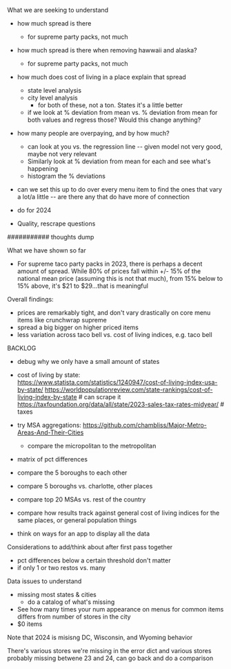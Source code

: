 
What we are seeking to understand
* how much spread is there 
    * for supreme party packs, not much
* how much spread is there when removing hawwaii and alaska?
    * for supreme party packs, not much
* how much does cost of living in a place explain that spread 
    * state level analysis
    * city level analysis
        * for both of these, not a ton. States it's a little better
    * if we look at % deviation from mean vs. % deviation from mean for both values and regress those? Would this change anything?
* how many people are overpaying, and by how much?
    * can look at you vs. the regression line -- given model not very good, maybe not very relevant
    * Similarly look at % deviation from mean for each and see what's happening
    * histogram the % deviations

* can we set this up to do over every menu item to find the ones that vary a lot/a little -- are there any that do have more of connection

* do for 2024
* Quality, rescrape questions



########### thoughts dump

What we have shown so far
* For supreme taco party packs in 2023, there is perhaps a decent amount of spread. While 80% of prices fall within +/- 15% of the national mean price (assuming this is not that much), from 15% below to 15% above, it's $21 to $29...that is meaningful

Overall findings:
* prices are remarkably tight, and don't vary drastically on core menu items like crunchwrap supreme
* spread a big bigger on higher priced items
* less variation across taco bell vs. cost of living indices, e.g. taco bell 

BACKLOG
* debug why we only have a small amount of states
* cost of living by state: 
    https://www.statista.com/statistics/1240947/cost-of-living-index-usa-by-state/
    https://worldpopulationreview.com/state-rankings/cost-of-living-index-by-state # can scrape it
    https://taxfoundation.org/data/all/state/2023-sales-tax-rates-midyear/ # taxes

* try MSA aggregations: https://github.com/chambliss/Major-Metro-Areas-And-Their-Cities
    * compare the micropolitan to the metropolitan
* matrix of pct differences
* compare the 5 boroughs to each other
* compare 5 boroughs vs. charlotte, other places
* compare top 20 MSAs vs. rest of the country
* compare how results track against general cost of living indices for the same places, or general population things
* think on ways for an app to display all the data


Considerations to add/think about after first pass together
* pct differences below a certain threshold don't matter
* if only 1 or two restos vs. many

Data issues to understand
* missing most states & cities
    * do a catalog of what's missing
* See how many times your num appearance on menus for common items differs from number of stores in the city
* $0 items

Note that 2024 is misisng DC, Wisconsin, and Wyoming behavior

There's various stores we're missing in the error dict and various stores probably missing betwene 23 and 24, can go back and do a comparison